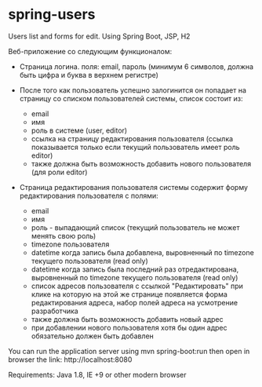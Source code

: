 # spring-users

Users list and forms for edit. Using Spring Boot, JSP, H2

Веб-приложение со следующим функционалом:

- Страница логина. поля: email, пароль (минимум 6 символов, должна быть цифра и буква в верхнем регистре)
- После того как пользователь успешно залогинится он попадает на страницу со списком пользователей системы, список состоит из:
    - email
    - имя
    - роль в системе (user, editor)
    - ссылка на страницу редактирования пользователя (ссылка показывается только если текущий пользователь имеет роль editor)
    - также должна быть возможность добавить нового пользователя (для роли editor)

- Страница редактирования пользователя системы содержит форму редактирования пользователя с полями:
    - email
    - имя
    - роль - выпадающий список (текущий пользователь не может менять свою роль)
    - timezone пользователя
    - datetime когда запись была добавлена, выровненный по timezone текущего пользователя (read only)
    - datetime когда запись была последний раз отредактирована, выровненный по timezone текущего пользователя (read only)
    - список адресов пользователя с ссылкой "Редактировать" при клике на которую на этой же странице появляется форма редактирования адреса, набор полей адреса на усмотрение разработчика
    - также должна быть возможность добавить новый адрес
    - при добавлении нового пользователя хотя бы один адрес обязательно должен быть добавлен
	
You can run the application server using mvn spring-boot:run
then open in browser the link: http://localhost:8080

Requirements: Java 1.8, IE +9 or other modern browser